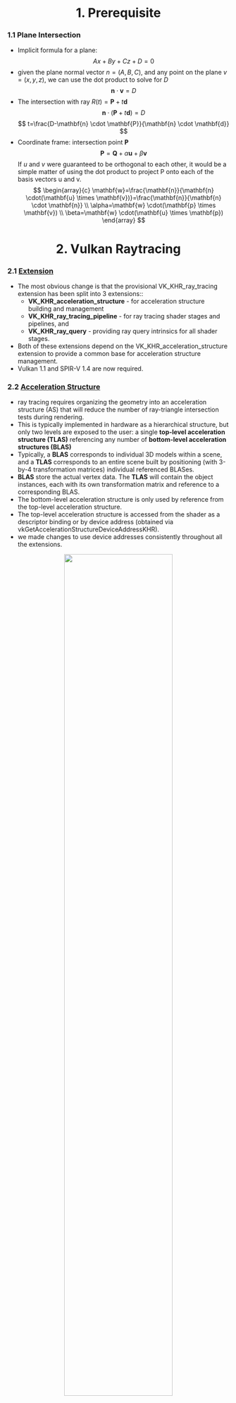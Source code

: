 <h1 align='center' >1. Prerequisite</h1>

### 1.1 Plane Intersection
- Implicit formula for a plane:
$$
A x+B y+C z+D=0
$$
- given the plane normal vector $n=(A,B,C)$, and any point on the plane $v=(x,y,z)$, we can use the dot product to solve for $D$
$$
\mathbf{n} \cdot \mathbf{v}=D
$$
- The intersection with ray $R(t)=\mathbf{P}+t \mathbf{d}$
$$
\mathbf{n} \cdot(\mathbf{P}+t \mathbf{d})=D
$$
$$
t=\frac{D-\mathbf{n} \cdot \mathbf{P}}{\mathbf{n} \cdot \mathbf{d}}
$$
- Coordinate frame: intersection point $\mathbf{P}$
$$
\mathbf{P}=\mathbf{Q}+\alpha \mathbf{u}+\beta \mathbf{v}
$$
If $u$ and $v$ were guaranteed to be orthogonal to each other, it would be a simple matter of using the dot product to project P onto each of the basis vectors u and v.
$$
\begin{array}{c}
\mathbf{w}=\frac{\mathbf{n}}{\mathbf{n} \cdot(\mathbf{u} \times \mathbf{v})}=\frac{\mathbf{n}}{\mathbf{n} \cdot \mathbf{n}} \\
\alpha=\mathbf{w} \cdot(\mathbf{p} \times \mathbf{v}) \\
\beta=\mathbf{w} \cdot(\mathbf{u} \times \mathbf{p})
\end{array}
$$

<h1 align='center' >2. Vulkan Raytracing</h1>

### 2.1 [Extension](https://www.khronos.org/blog/vulkan-ray-tracing-final-specification-release)
- The most obvious change is that the provisional VK_KHR_ray_tracing extension has been split into 3 extensions::
    - **VK_KHR_acceleration_structure** - for acceleration structure building and management
    - **VK_KHR_ray_tracing_pipeline** - for ray tracing shader stages and pipelines, and
    - **VK_KHR_ray_query** - providing ray query intrinsics for all shader stages.
- Both of these extensions depend on the VK_KHR_acceleration_structure extension to provide a common base for acceleration structure management. 
- Vulkan 1.1 and SPIR-V 1.4 are now required.

### 2.2 [Acceleration Structure](https://nvpro-samples.github.io/vk_raytracing_tutorial_KHR/)
- ray tracing requires organizing the geometry into an acceleration structure (AS) that will reduce the number of ray-triangle intersection tests during rendering.
- This is typically implemented in hardware as a hierarchical structure, but only two levels are exposed to the user: a single **top-level acceleration structure (TLAS)** referencing any number of **bottom-level acceleration structures (BLAS)**
- Typically, a **BLAS** corresponds to individual 3D models within a scene, and a **TLAS** corresponds to an entire scene built by positioning (with 3-by-4 transformation matrices) individual referenced BLASes.
- **BLAS** store the actual vertex data. The **TLAS** will contain the object instances, each with its own transformation matrix and reference to a corresponding BLAS. 
- The bottom-level acceleration structure is only used by reference from the top-level acceleration structure.
- The top-level acceleration structure is accessed from the shader as a descriptor binding or by device address (obtained via vkGetAccelerationStructureDeviceAddressKHR).
- we made changes to use device addresses consistently throughout all the extensions. 

<div align=center>
<img src="./pics/AccelerationStructure.svg" width="70%">
</div>

<div align=center>
<img src="./pics/ray-tracing-in-vulkan-figure.jpg" width="99%">
</div>


#### 2.1.1 [Create an acceleration structure](https://www.khronos.org/blog/ray-tracing-in-vulkan)
- First determine the sizes required for the acceleration structure. The size of the acceleration structure and the scratch buffer sizes for builds and updates are obtained in the **VkAccelerationStructureBuildSizesInfoKHR** structure via the **vkGetAccelerationStructureBuildSizesKHR** command. 
- The shape and type of the acceleration structure to be created is described in **VkAccelerationStructureBuildGeometryInfoKHR** structure. This is the same structure that will later be used for the actual build, but the acceleration structure parameters and geometry data pointers do not need to be fully populated at this point (although they can be), just the acceleration structure type, and the geometry types, counts, and maximum sizes.
- Once the required sizes have been determined, the application creates a **VkBuffer** for the acceleration structure (accelerationStructureSize), and **VkBuffer**(s) as needed for the build (buildScratchSize) and update (updateScratchSize) scratch buffers. (scratch buffers used to create acceleration structure, after create it can be deleted)
- the **VkAccelerationStructureKHR** object can be created using the **vkCreateAccelerationStructureKHR** command which creates an acceleration structure of the specified type and size and places it at offset within the buffer provided in **VkAccelerationStructureCreateInfoKHR**. (Unlike most other resources in Vulkan, the specified portion of the buffer fully provides the memory for the acceleration structure; no additional memory requirements need to be queried or memory bound to the acceleration structure object. If desired, multiple acceleration structures can be placed in the same VkBuffer, provided the acceleration structures do not overlap.)
- Builds are performed with **vk{Cmd}BuildAccelerationStructuresKHR**. For a bottom-level acceleration structure, the vertex data for triangles or the extent information for the AABBs is pulled from a buffer. A top-level acceleration structure pulls the shading, transform, and reference information for each instance from a structure in a buffer. An update to an acceleration structure is performed using the same functions with a special flag to indicate that an update of the positions from the existing acceleration structure is required.
- **VK_ACCELERATION_STRUCTURE_TYPE_GENERIC_KHR** can be used at acceleration structure creation time in cases where the actual acceleration structure type (top or bottom) is not yet known, [ref](https://www.khronos.org/blog/vulkan-ray-tracing-final-specification-release). 
The actual acceleration structure type must be specified as VK_ACCELERATION_STRUCTURE_TYPE_TOP_LEVEL_KHR or VK_ACCELERATION_STRUCTURE_TYPE_BOTTOM_LEVEL_KHR when the build is performed and cannot be changed. 

```c
typedef struct VkAccelerationStructureGeometryKHR {
    VkStructureType                           sType;
    const void*                               pNext;
    VkGeometryTypeKHR                         geometryType;
    VkAccelerationStructureGeometryDataKHR    geometry;
    VkGeometryFlagsKHR                        flags;
} VkAccelerationStructureGeometryKHR;

//used to describe shape and type of the acceleration structure, This is the same structure that will later be used for the actual build
typedef struct VkAccelerationStructureBuildGeometryInfoKHR {
    VkStructureType                                     sType;
    const void*                                         pNext;
    VkAccelerationStructureTypeKHR                      type;
    VkBuildAccelerationStructureFlagsKHR                flags;
    VkBuildAccelerationStructureModeKHR                 mode;
    VkAccelerationStructureKHR                          srcAccelerationStructure;
    VkAccelerationStructureKHR                          dstAccelerationStructure;
    uint32_t                                            geometryCount;
    const VkAccelerationStructureGeometryKHR*           pGeometries;
    const VkAccelerationStructureGeometryKHR* const*    ppGeometries;
    VkDeviceOrHostAddressKHR                            scratchData;
} VkAccelerationStructureBuildGeometryInfoKHR;

//used to obtained size
typedef struct VkAccelerationStructureBuildSizesInfoKHR {
    VkStructureType    sType;
    const void*        pNext;
    VkDeviceSize       accelerationStructureSize;
    VkDeviceSize       updateScratchSize;
    VkDeviceSize       buildScratchSize;
} VkAccelerationStructureBuildSizesInfoKHR;

//used to  create VkAccelerationStructureKHR object
typedef struct VkAccelerationStructureCreateInfoKHR {
    VkStructureType                          sType;
    const void*                              pNext;
    VkAccelerationStructureCreateFlagsKHR    createFlags;
    VkBuffer                                 buffer;
    VkDeviceSize                             offset;
    VkDeviceSize                             size;
    VkAccelerationStructureTypeKHR           type;
    VkDeviceAddress                          deviceAddress;
} VkAccelerationStructureCreateInfoKHR;
```

#### 2.1.2 Step to Build Bottom-Level Acceleration Structure
精简版：
1：对每个model拿到VkAccelerationStructureGeometryTrianglesDataKHR，VkAccelerationStructureGeometryKHR，VkAccelerationStructureBuildRangeInfoKHR三件套

2：用VkAccelerationStructureGeometryKHR通过VkAccelerationStructureBuildSizesInfoKHR拿到VkAccelerationStructureBuildSizesInfoKHR大小

3: 根据VkAccelerationStructureBuildSizesInfoKHR开scratch buffer和as buffer

4: 创建**VkAccelerationStructureKHR** handle

5：重写VkAccelerationStructureBuildGeometryInfoKHR结构体（主要多了**VkAccelerationStructureKHR** handle和scratch buffer的设备地址），结合VkAccelerationStructureBuildRangeInfoKHR通过vkCmdBuildAccelerationStructuresKHR构建加速结构

这个地方有一个batch技巧：一次创建很多model的blas，使用所有model中的scratch size最大值去创建一个共享scratch buffer，然后根据每个model需要的accelerationStructureSize大小去批量创建，例如前n个model需要的accelerationStructureSize加起来<256MB, 参考nvvk的raytraceKHR_vk.cpp实现

##### **Step 1:** Setup vertices, indices, transform matrix for a single triangle and create buffer for them.
```c
		struct Vertex {
			float pos[3];
		};
		std::vector<Vertex> vertices = {
			{ {  1.0f,  1.0f, 0.0f } },
			{ { -1.0f,  1.0f, 0.0f } },
			{ {  0.0f, -1.0f, 0.0f } }
		};

		std::vector<uint32_t> indices = { 0, 1, 2 };
		indexCount = static_cast<uint32_t>(indices.size());

		VkTransformMatrixKHR transformMatrix = {
			1.0f, 0.0f, 0.0f, 0.0f,
			0.0f, 1.0f, 0.0f, 0.0f,
			0.0f, 0.0f, 1.0f, 0.0f
		};

        // Vertex buffer
		VK_CHECK_RESULT(vulkanDevice->createBuffer(
			VK_BUFFER_USAGE_SHADER_DEVICE_ADDRESS_BIT | VK_BUFFER_USAGE_ACCELERATION_STRUCTURE_BUILD_INPUT_READ_ONLY_BIT_KHR,
			VK_MEMORY_PROPERTY_HOST_VISIBLE_BIT | VK_MEMORY_PROPERTY_HOST_COHERENT_BIT,
			&vertexBuffer,
			vertices.size() * sizeof(Vertex),
			vertices.data()));
		// Index buffer
		VK_CHECK_RESULT(vulkanDevice->createBuffer(
			VK_BUFFER_USAGE_SHADER_DEVICE_ADDRESS_BIT | VK_BUFFER_USAGE_ACCELERATION_STRUCTURE_BUILD_INPUT_READ_ONLY_BIT_KHR,
			VK_MEMORY_PROPERTY_HOST_VISIBLE_BIT | VK_MEMORY_PROPERTY_HOST_COHERENT_BIT,
			&indexBuffer,
			indices.size() * sizeof(uint32_t),
			indices.data()));
		// Transform buffer
		VK_CHECK_RESULT(vulkanDevice->createBuffer(
			VK_BUFFER_USAGE_SHADER_DEVICE_ADDRESS_BIT | VK_BUFFER_USAGE_ACCELERATION_STRUCTURE_BUILD_INPUT_READ_ONLY_BIT_KHR,
			VK_MEMORY_PROPERTY_HOST_VISIBLE_BIT | VK_MEMORY_PROPERTY_HOST_COHERENT_BIT,
			&transformBuffer,
			sizeof(VkTransformMatrixKHR),
			&transformMatrix));
```

##### **Step 2:** getBufferDeviceAddress

```c
    uint64_t getBufferDeviceAddress(VkBuffer buffer)
	{
		VkBufferDeviceAddressInfoKHR bufferDeviceAI{};
		bufferDeviceAI.sType = VK_STRUCTURE_TYPE_BUFFER_DEVICE_ADDRESS_INFO;
		bufferDeviceAI.buffer = buffer;
		return vkGetBufferDeviceAddressKHR(device, &bufferDeviceAI);
	}
    //…………
    VkDeviceOrHostAddressConstKHR vertexBufferDeviceAddress{};
    VkDeviceOrHostAddressConstKHR indexBufferDeviceAddress{};
    VkDeviceOrHostAddressConstKHR transformBufferDeviceAddress{};
    
    vertexBufferDeviceAddress.deviceAddress = getBufferDeviceAddress(vertexBuffer.buffer);
    indexBufferDeviceAddress.deviceAddress = getBufferDeviceAddress(indexBuffer.buffer);
    transformBufferDeviceAddress.deviceAddress = getBufferDeviceAddress(transformBuffer.buffer);

```

##### **Step 3:** define **VkAccelerationStructureGeometryKHR**

```
    VkAccelerationStructureGeometryKHR accelerationStructureGeometry{};
    accelerationStructureGeometry.sType = VK_STRUCTURE_TYPE_ACCELERATION_STRUCTURE_GEOMETRY_KHR;
    accelerationStructureGeometry.flags = VK_GEOMETRY_OPAQUE_BIT_KHR;
    accelerationStructureGeometry.geometryType = VK_GEOMETRY_TYPE_TRIANGLES_KHR;
    accelerationStructureGeometry.geometry.triangles.sType = VK_STRUCTURE_TYPE_ACCELERATION_STRUCTURE_GEOMETRY_TRIANGLES_DATA_KHR;
    accelerationStructureGeometry.geometry.triangles.vertexFormat = VK_FORMAT_R32G32B32_SFLOAT;
    accelerationStructureGeometry.geometry.triangles.vertexData = vertexBufferDeviceAddress;
    accelerationStructureGeometry.geometry.triangles.maxVertex = 3;
    accelerationStructureGeometry.geometry.triangles.vertexStride = sizeof(Vertex);
    accelerationStructureGeometry.geometry.triangles.indexType = VK_INDEX_TYPE_UINT32;
    accelerationStructureGeometry.geometry.triangles.indexData = indexBufferDeviceAddress;
    accelerationStructureGeometry.geometry.triangles.transformData.deviceAddress = 0;
    accelerationStructureGeometry.geometry.triangles.transformData.hostAddress = nullptr;
    accelerationStructureGeometry.geometry.triangles.transformData = transformBufferDeviceAddress;
```

##### **Step 4:** get build size **VkAccelerationStructureBuildSizesInfoKHR**
```c
    VkAccelerationStructureBuildGeometryInfoKHR accelerationStructureBuildGeometryInfo{};  
    accelerationStructureBuildGeometryInfo.sType = VK_STRUCTURE_TYPE_ACCELERATION_STRUCTURE_BUILD_GEOMETRY_INFO_KHR;
    accelerationStructureBuildGeometryInfo.type = VK_ACCELERATION_STRUCTURE_TYPE_BOTTOM_LEVEL_KHR;
    accelerationStructureBuildGeometryInfo.flags = VK_BUILD_ACCELERATION_STRUCTURE_PREFER_FAST_TRACE_BIT_KHR;
    accelerationStructureBuildGeometryInfo.geometryCount = 1;
    accelerationStructureBuildGeometryInfo.pGeometries = &accelerationStructureGeometry;
    
    const uint32_t numTriangles = 1;
    VkAccelerationStructureBuildSizesInfoKHR accelerationStructureBuildSizesInfo{};
    accelerationStructureBuildSizesInfo.sType = VK_STRUCTURE_TYPE_ACCELERATION_STRUCTURE_BUILD_SIZES_INFO_KHR;
    vkGetAccelerationStructureBuildSizesKHR(
        device,
        VK_ACCELERATION_STRUCTURE_BUILD_TYPE_DEVICE_KHR,
        &accelerationStructureBuildGeometryInfo,
        &numTriangles,
        &accelerationStructureBuildSizesInfo);
```

##### **Step 5:** create buffer by **VkAccelerationStructureBuildSizesInfoKHR.accelerationStructureSize**
```c
    // Ray tracing acceleration structure
    struct AccelerationStructure {
        VkAccelerationStructureKHR handle;
        uint64_t deviceAddress = 0;
        VkDeviceMemory memory;
        VkBuffer buffer;
    };

    //…………

	void createAccelerationStructureBuffer(AccelerationStructure &accelerationStructure, VkAccelerationStructureBuildSizesInfoKHR buildSizeInfo)
	{
		VkBufferCreateInfo bufferCreateInfo{};
		bufferCreateInfo.sType = VK_STRUCTURE_TYPE_BUFFER_CREATE_INFO;
		bufferCreateInfo.size = buildSizeInfo.accelerationStructureSize;
		bufferCreateInfo.usage = VK_BUFFER_USAGE_ACCELERATION_STRUCTURE_STORAGE_BIT_KHR | VK_BUFFER_USAGE_SHADER_DEVICE_ADDRESS_BIT;
		VK_CHECK_RESULT(vkCreateBuffer(device, &bufferCreateInfo, nullptr, &accelerationStructure.buffer));
		VkMemoryRequirements memoryRequirements{};
		vkGetBufferMemoryRequirements(device, accelerationStructure.buffer, &memoryRequirements);
		VkMemoryAllocateFlagsInfo memoryAllocateFlagsInfo{};
		memoryAllocateFlagsInfo.sType = VK_STRUCTURE_TYPE_MEMORY_ALLOCATE_FLAGS_INFO;
		memoryAllocateFlagsInfo.flags = VK_MEMORY_ALLOCATE_DEVICE_ADDRESS_BIT_KHR;
		VkMemoryAllocateInfo memoryAllocateInfo{};
		memoryAllocateInfo.sType = VK_STRUCTURE_TYPE_MEMORY_ALLOCATE_INFO;
		memoryAllocateInfo.pNext = &memoryAllocateFlagsInfo;
		memoryAllocateInfo.allocationSize = memoryRequirements.size;
		memoryAllocateInfo.memoryTypeIndex = vulkanDevice->getMemoryType(memoryRequirements.memoryTypeBits, VK_MEMORY_PROPERTY_DEVICE_LOCAL_BIT);
		VK_CHECK_RESULT(vkAllocateMemory(device, &memoryAllocateInfo, nullptr, &accelerationStructure.memory));
		VK_CHECK_RESULT(vkBindBufferMemory(device, accelerationStructure.buffer, accelerationStructure.memory, 0));
	}

    //…………
    AccelerationStructure bottomLevelAS{};
    createAccelerationStructureBuffer(bottomLevelAS, accelerationStructureBuildSizesInfo);

```

##### **Step 6:** create **VkAccelerationStructureKHR** handle
```c
    VkAccelerationStructureCreateInfoKHR accelerationStructureCreateInfo{};
    accelerationStructureCreateInfo.sType = VK_STRUCTURE_TYPE_ACCELERATION_STRUCTURE_CREATE_INFO_KHR;
    accelerationStructureCreateInfo.buffer = bottomLevelAS.buffer;
    accelerationStructureCreateInfo.size = accelerationStructureBuildSizesInfo.accelerationStructureSize;
    accelerationStructureCreateInfo.type = VK_ACCELERATION_STRUCTURE_TYPE_BOTTOM_LEVEL_KHR;
    vkCreateAccelerationStructureKHR(device, &accelerationStructureCreateInfo, nullptr, &bottomLevelAS.handle);
```

##### **Step 7:** create scratch buffer by **VkAccelerationStructureBuildSizesInfoKHR.buildScratchSize**
```c
	/*	
		Create a scratch buffer to hold temporary data for a ray tracing acceleration structure
	*/
	RayTracingScratchBuffer createScratchBuffer(VkDeviceSize size)
	{
		RayTracingScratchBuffer scratchBuffer{};

		VkBufferCreateInfo bufferCreateInfo{};
		bufferCreateInfo.sType = VK_STRUCTURE_TYPE_BUFFER_CREATE_INFO;
		bufferCreateInfo.size = size;
		bufferCreateInfo.usage = VK_BUFFER_USAGE_STORAGE_BUFFER_BIT | VK_BUFFER_USAGE_SHADER_DEVICE_ADDRESS_BIT;
		VK_CHECK_RESULT(vkCreateBuffer(device, &bufferCreateInfo, nullptr, &scratchBuffer.handle));

		VkMemoryRequirements memoryRequirements{};
		vkGetBufferMemoryRequirements(device, scratchBuffer.handle, &memoryRequirements);

		VkMemoryAllocateFlagsInfo memoryAllocateFlagsInfo{};
		memoryAllocateFlagsInfo.sType = VK_STRUCTURE_TYPE_MEMORY_ALLOCATE_FLAGS_INFO;
		memoryAllocateFlagsInfo.flags = VK_MEMORY_ALLOCATE_DEVICE_ADDRESS_BIT_KHR;

		VkMemoryAllocateInfo memoryAllocateInfo = {};
		memoryAllocateInfo.sType = VK_STRUCTURE_TYPE_MEMORY_ALLOCATE_INFO;
		memoryAllocateInfo.pNext = &memoryAllocateFlagsInfo;
		memoryAllocateInfo.allocationSize = memoryRequirements.size;
		memoryAllocateInfo.memoryTypeIndex = vulkanDevice->getMemoryType(memoryRequirements.memoryTypeBits, VK_MEMORY_PROPERTY_DEVICE_LOCAL_BIT);
		VK_CHECK_RESULT(vkAllocateMemory(device, &memoryAllocateInfo, nullptr, &scratchBuffer.memory));
		VK_CHECK_RESULT(vkBindBufferMemory(device, scratchBuffer.handle, scratchBuffer.memory, 0));

		VkBufferDeviceAddressInfoKHR bufferDeviceAddressInfo{};
		bufferDeviceAddressInfo.sType = VK_STRUCTURE_TYPE_BUFFER_DEVICE_ADDRESS_INFO;
		bufferDeviceAddressInfo.buffer = scratchBuffer.handle;
		scratchBuffer.deviceAddress = vkGetBufferDeviceAddressKHR(device, &bufferDeviceAddressInfo);

		return scratchBuffer;
	}

    //…………

    RayTracingScratchBuffer scratchBuffer = createScratchBuffer(accelerationStructureBuildSizesInfo.buildScratchSize);
```

##### **Step 8:** call **vkCmdBuildAccelerationStructuresKHR** (used to init **VkAccelerationStructureKHR** handle???)
```c
    VkAccelerationStructureBuildGeometryInfoKHR accelerationBuildGeometryInfo{};
    accelerationBuildGeometryInfo.sType = VK_STRUCTURE_TYPE_ACCELERATION_STRUCTURE_BUILD_GEOMETRY_INFO_KHR;
    accelerationBuildGeometryInfo.type = VK_ACCELERATION_STRUCTURE_TYPE_BOTTOM_LEVEL_KHR;
    accelerationBuildGeometryInfo.flags = VK_BUILD_ACCELERATION_STRUCTURE_PREFER_FAST_TRACE_BIT_KHR;
    accelerationBuildGeometryInfo.mode = VK_BUILD_ACCELERATION_STRUCTURE_MODE_BUILD_KHR;
    accelerationBuildGeometryInfo.dstAccelerationStructure = bottomLevelAS.handle;
    accelerationBuildGeometryInfo.geometryCount = 1;
    accelerationBuildGeometryInfo.pGeometries = &accelerationStructureGeometry;
    accelerationBuildGeometryInfo.scratchData.deviceAddress = scratchBuffer.deviceAddress;

    VkAccelerationStructureBuildRangeInfoKHR accelerationStructureBuildRangeInfo{};
    accelerationStructureBuildRangeInfo.primitiveCount = numTriangles;
    accelerationStructureBuildRangeInfo.primitiveOffset = 0;
    accelerationStructureBuildRangeInfo.firstVertex = 0;
    accelerationStructureBuildRangeInfo.transformOffset = 0;
    std::vector<VkAccelerationStructureBuildRangeInfoKHR*> accelerationBuildStructureRangeInfos = { &accelerationStructureBuildRangeInfo };

    // Build the acceleration structure on the device via a one-time command buffer submission
    // Some implementations may support acceleration structure building on the host (VkPhysicalDeviceAccelerationStructureFeaturesKHR->accelerationStructureHostCommands), but we prefer device builds
    VkCommandBuffer commandBuffer = vulkanDevice->createCommandBuffer(VK_COMMAND_BUFFER_LEVEL_PRIMARY, true);
    vkCmdBuildAccelerationStructuresKHR(
        commandBuffer,
        1,
        &accelerationBuildGeometryInfo,
        accelerationBuildStructureRangeInfos.data());
    vulkanDevice->flushCommandBuffer(commandBuffer, queue);
```

##### **Step 9:** get deviceAddress by **vkGetAccelerationStructureDeviceAddressKHR** and delete scratchBuffer
```c
    VkAccelerationStructureDeviceAddressInfoKHR accelerationDeviceAddressInfo{};
    accelerationDeviceAddressInfo.sType = VK_STRUCTURE_TYPE_ACCELERATION_STRUCTURE_DEVICE_ADDRESS_INFO_KHR;
    accelerationDeviceAddressInfo.accelerationStructure = bottomLevelAS.handle;
    bottomLevelAS.deviceAddress = vkGetAccelerationStructureDeviceAddressKHR(device, &accelerationDeviceAddressInfo);

    deleteScratchBuffer(scratchBuffer);
```

#### 2.1.3 Step to Build Top-Level Acceleration Structure
##### **Step 1:**  Create **VkAccelerationStructureInstanceKHR** and write to a buffer
VkAccelerationStructureInstanceKHR.accelerationStructureReference           ->   blas ref
VkAccelerationStructureInstanceKHR.instanceCustomIndex                      ->   gl_InstanceCustomIndexEXT
VkAccelerationStructureInstanceKHR.instanceShaderBindingTableRecordOffset   ->   hit group 
VkAccelerationStructureInstanceKHR.mask                                     ->   Only be hit if rayMask & instance.mask != 0
```c
    VkTransformMatrixKHR transformMatrix = {
        1.0f, 0.0f, 0.0f, 0.0f,
        0.0f, 1.0f, 0.0f, 0.0f,
        0.0f, 0.0f, 1.0f, 0.0f };

    VkAccelerationStructureInstanceKHR instance{};
    instance.transform = transformMatrix;
    instance.instanceCustomIndex = 0;
    instance.mask = 0xFF;
    instance.instanceShaderBindingTableRecordOffset = 0;
    instance.flags = VK_GEOMETRY_INSTANCE_TRIANGLE_FACING_CULL_DISABLE_BIT_KHR;
    instance.accelerationStructureReference = bottomLevelAS.deviceAddress;

    // Buffer for instance data
    vks::Buffer instancesBuffer;
    VK_CHECK_RESULT(vulkanDevice->createBuffer(
        VK_BUFFER_USAGE_SHADER_DEVICE_ADDRESS_BIT | VK_BUFFER_USAGE_ACCELERATION_STRUCTURE_BUILD_INPUT_READ_ONLY_BIT_KHR,
        VK_MEMORY_PROPERTY_HOST_VISIBLE_BIT | VK_MEMORY_PROPERTY_HOST_COHERENT_BIT,
        &instancesBuffer,
        sizeof(VkAccelerationStructureInstanceKHR),
        &instance));
```
##### **Step 2:**  get BufferDeviceAddress
```c
    VkDeviceOrHostAddressConstKHR instanceDataDeviceAddress{};
    instanceDataDeviceAddress.deviceAddress = getBufferDeviceAddress(instancesBuffer.buffer);
```
##### **Step 3:** define **VkAccelerationStructureGeometryKHR**
```c
    VkAccelerationStructureGeometryKHR accelerationStructureGeometry{};
    accelerationStructureGeometry.sType = VK_STRUCTURE_TYPE_ACCELERATION_STRUCTURE_GEOMETRY_KHR;
    accelerationStructureGeometry.geometryType = VK_GEOMETRY_TYPE_INSTANCES_KHR;
    accelerationStructureGeometry.flags = VK_GEOMETRY_OPAQUE_BIT_KHR;
    accelerationStructureGeometry.geometry.instances.sType = VK_STRUCTURE_TYPE_ACCELERATION_STRUCTURE_GEOMETRY_INSTANCES_DATA_KHR;
    accelerationStructureGeometry.geometry.instances.arrayOfPointers = VK_FALSE;
    accelerationStructureGeometry.geometry.instances.data = instanceDataDeviceAddress;
```

##### **Step 4:** get build size **VkAccelerationStructureBuildSizesInfoKHR**
```c
    VkAccelerationStructureBuildGeometryInfoKHR accelerationStructureBuildGeometryInfo{};
    accelerationStructureBuildGeometryInfo.sType = VK_STRUCTURE_TYPE_ACCELERATION_STRUCTURE_BUILD_GEOMETRY_INFO_KHR;
    accelerationStructureBuildGeometryInfo.type = VK_ACCELERATION_STRUCTURE_TYPE_TOP_LEVEL_KHR;
    accelerationStructureBuildGeometryInfo.flags = VK_BUILD_ACCELERATION_STRUCTURE_PREFER_FAST_TRACE_BIT_KHR;
    accelerationStructureBuildGeometryInfo.geometryCount = 1;
    accelerationStructureBuildGeometryInfo.pGeometries = &accelerationStructureGeometry;

    uint32_t primitive_count = 1;

    VkAccelerationStructureBuildSizesInfoKHR accelerationStructureBuildSizesInfo{};
    accelerationStructureBuildSizesInfo.sType = VK_STRUCTURE_TYPE_ACCELERATION_STRUCTURE_BUILD_SIZES_INFO_KHR;
    vkGetAccelerationStructureBuildSizesKHR(
        device, 
        VK_ACCELERATION_STRUCTURE_BUILD_TYPE_DEVICE_KHR,
        &accelerationStructureBuildGeometryInfo,
        &primitive_count,
        &accelerationStructureBuildSizesInfo);
```

##### **Step 5:** create buffer by **VkAccelerationStructureBuildSizesInfoKHR.accelerationStructureSize**
```c
    // Ray tracing acceleration structure
    struct AccelerationStructure {
        VkAccelerationStructureKHR handle;
        uint64_t deviceAddress = 0;
        VkDeviceMemory memory;
        VkBuffer buffer;
    };

    //…………

	void createAccelerationStructureBuffer(AccelerationStructure &accelerationStructure, VkAccelerationStructureBuildSizesInfoKHR buildSizeInfo)
	{
		VkBufferCreateInfo bufferCreateInfo{};
		bufferCreateInfo.sType = VK_STRUCTURE_TYPE_BUFFER_CREATE_INFO;
		bufferCreateInfo.size = buildSizeInfo.accelerationStructureSize;
		bufferCreateInfo.usage = VK_BUFFER_USAGE_ACCELERATION_STRUCTURE_STORAGE_BIT_KHR | VK_BUFFER_USAGE_SHADER_DEVICE_ADDRESS_BIT;
		VK_CHECK_RESULT(vkCreateBuffer(device, &bufferCreateInfo, nullptr, &accelerationStructure.buffer));
		VkMemoryRequirements memoryRequirements{};
		vkGetBufferMemoryRequirements(device, accelerationStructure.buffer, &memoryRequirements);
		VkMemoryAllocateFlagsInfo memoryAllocateFlagsInfo{};
		memoryAllocateFlagsInfo.sType = VK_STRUCTURE_TYPE_MEMORY_ALLOCATE_FLAGS_INFO;
		memoryAllocateFlagsInfo.flags = VK_MEMORY_ALLOCATE_DEVICE_ADDRESS_BIT_KHR;
		VkMemoryAllocateInfo memoryAllocateInfo{};
		memoryAllocateInfo.sType = VK_STRUCTURE_TYPE_MEMORY_ALLOCATE_INFO;
		memoryAllocateInfo.pNext = &memoryAllocateFlagsInfo;
		memoryAllocateInfo.allocationSize = memoryRequirements.size;
		memoryAllocateInfo.memoryTypeIndex = vulkanDevice->getMemoryType(memoryRequirements.memoryTypeBits, VK_MEMORY_PROPERTY_DEVICE_LOCAL_BIT);
		VK_CHECK_RESULT(vkAllocateMemory(device, &memoryAllocateInfo, nullptr, &accelerationStructure.memory));
		VK_CHECK_RESULT(vkBindBufferMemory(device, accelerationStructure.buffer, accelerationStructure.memory, 0));
	}

    //…………
    AccelerationStructure topLevelAS{};
    createAccelerationStructureBuffer(topLevelAS, accelerationStructureBuildSizesInfo);

```

##### **Step 6:** create **VkAccelerationStructureKHR** handle
```c
    VkAccelerationStructureCreateInfoKHR accelerationStructureCreateInfo{};
    accelerationStructureCreateInfo.sType = VK_STRUCTURE_TYPE_ACCELERATION_STRUCTURE_CREATE_INFO_KHR;
    accelerationStructureCreateInfo.buffer = topLevelAS.buffer;
    accelerationStructureCreateInfo.size = accelerationStructureBuildSizesInfo.accelerationStructureSize;
    accelerationStructureCreateInfo.type = VK_ACCELERATION_STRUCTURE_TYPE_TOP_LEVEL_KHR;
    vkCreateAccelerationStructureKHR(device, &accelerationStructureCreateInfo, nullptr, &topLevelAS.handle);
```

##### **Step 7:** create scratch buffer by **VkAccelerationStructureBuildSizesInfoKHR.buildScratchSize**
```c
	/*	
		Create a scratch buffer to hold temporary data for a ray tracing acceleration structure
	*/
	RayTracingScratchBuffer createScratchBuffer(VkDeviceSize size)
	{
		RayTracingScratchBuffer scratchBuffer{};

		VkBufferCreateInfo bufferCreateInfo{};
		bufferCreateInfo.sType = VK_STRUCTURE_TYPE_BUFFER_CREATE_INFO;
		bufferCreateInfo.size = size;
		bufferCreateInfo.usage = VK_BUFFER_USAGE_STORAGE_BUFFER_BIT | VK_BUFFER_USAGE_SHADER_DEVICE_ADDRESS_BIT;
		VK_CHECK_RESULT(vkCreateBuffer(device, &bufferCreateInfo, nullptr, &scratchBuffer.handle));

		VkMemoryRequirements memoryRequirements{};
		vkGetBufferMemoryRequirements(device, scratchBuffer.handle, &memoryRequirements);

		VkMemoryAllocateFlagsInfo memoryAllocateFlagsInfo{};
		memoryAllocateFlagsInfo.sType = VK_STRUCTURE_TYPE_MEMORY_ALLOCATE_FLAGS_INFO;
		memoryAllocateFlagsInfo.flags = VK_MEMORY_ALLOCATE_DEVICE_ADDRESS_BIT_KHR;

		VkMemoryAllocateInfo memoryAllocateInfo = {};
		memoryAllocateInfo.sType = VK_STRUCTURE_TYPE_MEMORY_ALLOCATE_INFO;
		memoryAllocateInfo.pNext = &memoryAllocateFlagsInfo;
		memoryAllocateInfo.allocationSize = memoryRequirements.size;
		memoryAllocateInfo.memoryTypeIndex = vulkanDevice->getMemoryType(memoryRequirements.memoryTypeBits, VK_MEMORY_PROPERTY_DEVICE_LOCAL_BIT);
		VK_CHECK_RESULT(vkAllocateMemory(device, &memoryAllocateInfo, nullptr, &scratchBuffer.memory));
		VK_CHECK_RESULT(vkBindBufferMemory(device, scratchBuffer.handle, scratchBuffer.memory, 0));

		VkBufferDeviceAddressInfoKHR bufferDeviceAddressInfo{};
		bufferDeviceAddressInfo.sType = VK_STRUCTURE_TYPE_BUFFER_DEVICE_ADDRESS_INFO;
		bufferDeviceAddressInfo.buffer = scratchBuffer.handle;
		scratchBuffer.deviceAddress = vkGetBufferDeviceAddressKHR(device, &bufferDeviceAddressInfo);

		return scratchBuffer;
	}

    //…………
    RayTracingScratchBuffer scratchBuffer = createScratchBuffer(accelerationStructureBuildSizesInfo.buildScratchSize);
    
```

##### **Step 8:** call **vkCmdBuildAccelerationStructuresKHR** (used to init **VkAccelerationStructureKHR** handle???)
```c
    VkAccelerationStructureBuildGeometryInfoKHR accelerationBuildGeometryInfo{};
    accelerationBuildGeometryInfo.sType = VK_STRUCTURE_TYPE_ACCELERATION_STRUCTURE_BUILD_GEOMETRY_INFO_KHR;
    accelerationBuildGeometryInfo.type = VK_ACCELERATION_STRUCTURE_TYPE_TOP_LEVEL_KHR;
    accelerationBuildGeometryInfo.flags = VK_BUILD_ACCELERATION_STRUCTURE_PREFER_FAST_TRACE_BIT_KHR;
    accelerationBuildGeometryInfo.mode = VK_BUILD_ACCELERATION_STRUCTURE_MODE_BUILD_KHR;
    accelerationBuildGeometryInfo.dstAccelerationStructure = topLevelAS.handle;
    accelerationBuildGeometryInfo.geometryCount = 1;
    accelerationBuildGeometryInfo.pGeometries = &accelerationStructureGeometry;
    accelerationBuildGeometryInfo.scratchData.deviceAddress = scratchBuffer.deviceAddress;

    VkAccelerationStructureBuildRangeInfoKHR accelerationStructureBuildRangeInfo{};
    accelerationStructureBuildRangeInfo.primitiveCount = 1;
    accelerationStructureBuildRangeInfo.primitiveOffset = 0;
    accelerationStructureBuildRangeInfo.firstVertex = 0;
    accelerationStructureBuildRangeInfo.transformOffset = 0;
    std::vector<VkAccelerationStructureBuildRangeInfoKHR*> accelerationBuildStructureRangeInfos = { &accelerationStructureBuildRangeInfo };

    // Build the acceleration structure on the device via a one-time command buffer submission
    // Some implementations may support acceleration structure building on the host (VkPhysicalDeviceAccelerationStructureFeaturesKHR->accelerationStructureHostCommands), but we prefer device builds
    VkCommandBuffer commandBuffer = vulkanDevice->createCommandBuffer(VK_COMMAND_BUFFER_LEVEL_PRIMARY, true);
    vkCmdBuildAccelerationStructuresKHR(
        commandBuffer,
        1,
        &accelerationBuildGeometryInfo,
        accelerationBuildStructureRangeInfos.data());
    vulkanDevice->flushCommandBuffer(commandBuffer, queue);
```

##### **Step 9:** get deviceAddress by **vkGetAccelerationStructureDeviceAddressKHR** and delete scratchBuffer
```c
    VkAccelerationStructureDeviceAddressInfoKHR accelerationDeviceAddressInfo{};
    accelerationDeviceAddressInfo.sType = VK_STRUCTURE_TYPE_ACCELERATION_STRUCTURE_DEVICE_ADDRESS_INFO_KHR;
    accelerationDeviceAddressInfo.accelerationStructure = topLevelAS.handle;
    topLevelAS.deviceAddress = vkGetAccelerationStructureDeviceAddressKHR(device, &accelerationDeviceAddressInfo);

    deleteScratchBuffer(scratchBuffer);
    instancesBuffer.destroy();
```


#### 2.1.4 use Acceleration Structure in shader
- 在创建AS以后，会得到VkAccelerationStructureKHR类型的handle，在shader中，以uniform变量访问AS，具体操作如下：
    - 在descriptorSetlayout中添加descriptorType为**VK_DESCRIPTOR_TYPE_ACCELERATION_STRUCTURE_KHR**的**VkDescriptorSetLayoutBinding**，然后像之前一样创建pipeline layout
    ```c
        VkDescriptorSetLayoutBinding accelerationStructureLayoutBinding{};
		accelerationStructureLayoutBinding.binding = 0;
		accelerationStructureLayoutBinding.descriptorType = VK_DESCRIPTOR_TYPE_ACCELERATION_STRUCTURE_KHR;
		accelerationStructureLayoutBinding.descriptorCount = 1;
		accelerationStructureLayoutBinding.stageFlags = VK_SHADER_STAGE_RAYGEN_BIT_KHR;
        …………
        std::vector<VkDescriptorSetLayoutBinding> bindings({
			accelerationStructureLayoutBinding,
			resultImageLayoutBinding,
			uniformBufferBinding
			});

		VkDescriptorSetLayoutCreateInfo descriptorSetlayoutCI{};
		descriptorSetlayoutCI.sType = VK_STRUCTURE_TYPE_DESCRIPTOR_SET_LAYOUT_CREATE_INFO;
		descriptorSetlayoutCI.bindingCount = static_cast<uint32_t>(bindings.size());
		descriptorSetlayoutCI.pBindings = bindings.data();
		VK_CHECK_RESULT(vkCreateDescriptorSetLayout(device, &descriptorSetlayoutCI, nullptr, &descriptorSetLayout));

		VkPipelineLayoutCreateInfo pipelineLayoutCI{};
		pipelineLayoutCI.sType = VK_STRUCTURE_TYPE_PIPELINE_LAYOUT_CREATE_INFO;
		pipelineLayoutCI.setLayoutCount = 1;
		pipelineLayoutCI.pSetLayouts = &descriptorSetLayout;
		VK_CHECK_RESULT(vkCreatePipelineLayout(device, &pipelineLayoutCI, nullptr, &pipelineLayout));
    ```
    - 使用VkWriteDescriptorSetAccelerationStructureKHR作为VkWriteDescriptorSet.pNext值，然后像之前一样vkUpdateDescriptorSets
    ```c
        VkWriteDescriptorSetAccelerationStructureKHR descriptorAccelerationStructureInfo{};
		descriptorAccelerationStructureInfo.sType = VK_STRUCTURE_TYPE_WRITE_DESCRIPTOR_SET_ACCELERATION_STRUCTURE_KHR;
		descriptorAccelerationStructureInfo.accelerationStructureCount = 1;
		descriptorAccelerationStructureInfo.pAccelerationStructures = &topLevelAS.handle;

		VkWriteDescriptorSet accelerationStructureWrite{};
		accelerationStructureWrite.sType = VK_STRUCTURE_TYPE_WRITE_DESCRIPTOR_SET;
		// The specialized acceleration structure descriptor has to be chained
		accelerationStructureWrite.pNext = &descriptorAccelerationStructureInfo;
		accelerationStructureWrite.dstSet = descriptorSet;
		accelerationStructureWrite.dstBinding = 0;
		accelerationStructureWrite.descriptorCount = 1;
		accelerationStructureWrite.descriptorType = VK_DESCRIPTOR_TYPE_ACCELERATION_STRUCTURE_KHR;
        …………
        std::vector<VkWriteDescriptorSet> writeDescriptorSets = {
			accelerationStructureWrite,
			resultImageWrite,
			uniformBufferWrite
		};
		vkUpdateDescriptorSets(device, static_cast<uint32_t>(writeDescriptorSets.size()), writeDescriptorSets.data(), 0, VK_NULL_HANDLE);
    ```

### 2.3 Deferred Host Operations
#### 2.3.1 what is Deferred Operations
- Acceleration structures are very large resources, and managing them requires significant processing effort. Scheduling this work on a device alongside other rendering work can be tricky, particularly when host intervention is required.
- The device variants (vkCmd*AccelerationStructure*KHR) are enqueued into command buffers and executed on the device timeline, and the host variants (vk*AccelerationStructure*KHR) are executed directly on the host timeline.
- An application can execute independent commands on independent threads, but this approach requires that there be enough commands available to fully utilize the machine. It can also lead to imbalanced loads, since some commands might take significantly longer than others. (应用程序可以在独立的线程上执行独立的命令，但这种方法需要有足够多的命令才能充分利用机器。它还可能导致负载不平衡，因为某些命令可能比其他命令耗时更长。)
- intra-command parallelism: spreading work for a single command across multiple CPU cores. (命令内并行) A driver-managed thread pool is one way to achieve this, but is not in keeping with the low-level explicit philosophy of Vulkan. Applications also run their own thread pools, and it is preferable to enable these threads to perform the work, so that the application can manage the execution of driver work together with the rest of its load.
- Deferred host operations are designed around a “division of labor” principle. 
    - The application is responsible for:
        - Setting up commands and requesting deferred execution.
        - Assigning worker threads to execute deferred commands.
        - Setting priorities and CPU budgets as it sees fit, by choosing which tasks to execute, and when to execute them.
    - The driver is responsible for:
        - Tracking the execution state of a deferred command.
        - Implementing distributed execution, whatever parallel constructs are most appropriate for the workload (tasks, parallel loops, dependency graphs, work queues, and the like).

#### 2.3.2 How to use Deferred Operations
- To use deferred operations, the application first constructs a VkDeferredOperationKHR object, which encapsulates the execution state of a deferred command. This object will be in one of two states (Complete or Pending) throughout its life cycle
- A deferred operation is constructed in the Complete state. The application issues a deferral request for a command by passing a VkDeferredOperationKHR object to the command. If the driver honors the deferral request, the deferred operation transitions to the Pending state. Note that drivers are free to deny the request and simply execute the command in place, causing it to immediately become complete.
- Once deferred, an operation will not progress until the application joins a thread to it by calling vkDeferredOperationJoinKHR.
- The join command instructs the driver to use the calling thread to process the command associated with a given deferred operation. 
-  An application may join any number of threads to a deferred operation, and doing so will generally cause the command to complete more quickly. 
- The operation becomes Complete whenever at least one joined thread has observed a VK_SUCCESS return value from vkDeferredOperationJoinKHR.
- Note that if multiple threads have joined the deferred operation, the implementation may return early from the join if it knows that it has more threads joined than it is able to utilize.


<div align=center>
<img src="./pics/deferred op.png" width="99%">
</div>


### 2.4  Ray Tracing Pipelines
#### 2.4.1 What is Ray Tracing Pipelines
- Ray tracing pipelines provide a dedicated ray tracing mechanism with dynamic shader selection, enabling significant flexibility in the materials used in a scene and programmable intersection logic.
- when a ray intersects an object, associated shaders are automatically executed by the implementation
- A ray tracing pipeline is similar to a graphics pipeline in Vulkan, but with added functionality to manage having significantly more shaders and to put references to specific shaders into memory.
- Ray tracing pipeline work is launched using **vkCmdTraceRaysKHR** with a currently bound ray tracing pipeline.
- <u>This command invokes an application-defined set of ray generation threads, which can call **traceRaysEXT()** from the shader</u>, starting traversal work on the specified acceleration structure. 
- During traversal, if required by the trace and acceleration structure, application shader code in an intersection and any hit shaders can control how traversal proceeds. After traversal completes, either a miss or closest hit shader is invoked.
- The different shader stages can communicate parameters and results using ray payload structures between all traversal stages and ray attribute structures from the traversal control shaders.
- To enable the traversal phase to know which shader to invoke after a given step of traversal to control or respond to the traversal, the implementation uses a **shader binding table**. 

- **Ray trace payloads** are declared as rayPayloadEXT or rayPayloadInEXT variables; together, they establish a caller/callee relationship between shader stages. Each invocation of a shader creates its own local copy of its declared rayPayloadEXT variables, when invoking another shader by calling traceRayEXT(), the caller can select one of its payloads to be made visible to the callee shader as its rayPayloadInEXT variable (also known as the “incoming payload”). Declare payloads wisely, as excessive memory usage reduces SM occupancy

- Three shader types should be used:
    - **The entry point** for ray tracing is The **ray generation shader**, which we will call for each pixel. It will typically initialize a ray starting at the location of the camera, in a direction given by evaluating the camera lens model at the pixel location. It will then invoke **traceRayEXT()**, that will shoot the ray in the scene. **traceRayEXT** invokes the next few shader types, which communicate results using ray trace payloads.
    - **The miss shader** is executed when a ray does not intersect any geometry. For instance, it might sample an environment map, or return a simple color through the ray payload.
    - **The closest hit shader** is called upon hitting the geometric instance closest to the starting point of the ray. This shader can for example perform lighting calculations and return the results through the ray payload. There can be as many closest hit shaders as needed, much like how a rasterization-based application has multiple pixel shaders depending on its objects.
- Two more shader types can optionally be used:
    - **The intersection shader**, which allows intersecting user-defined geometry. For example, this can be used to intersect geometry placeholders for on-demand geometry loading, or intersecting procedural geometry without tessellating them beforehand. Using this shader requires modifying how the acceleration structures are built, and is beyond the scope of this tutorial. We will instead rely on the built-in ray-triangle intersection test provided by the extension, which returns 2 floating-point values representing the barycentric coordinates (u,v) of the hit point inside the triangle.
    - **The any hit shader** is executed on each potential intersection: when searching for the hit point closest to the ray origin, several candidates may be found on the way. The any hit shader can frequently be used to efficiently implement alpha-testing. If the alpha test fails, the ray traversal can continue without having to call traceRayEXT() again. The built-in any hit shader is simply a pass-through returning the intersection to the traversal engine, which will determine which ray intersection is the closest. For this example, such shaders will never be invoked as we specified the opaque flag while building the acceleration structures.


#### 2.4.2 Shader Group
- when ray tracing, unlike rasterization, we cannot group draws by material, so, every shader must be available for execution at any time when ray tracing, and the shaders executed are selected on the device at runtime. 

- Shader Group: the structure **VkRayTracingShaderGroupCreateInfoKHR** that refer a shader stage (by shader stage array index) and define a type(GENERAL/TRIANGLES_HIT_GROUP/PROCEDURAL_HIT_GROUP)
- Shader Group Type:
    - VK_RAY_TRACING_SHADER_GROUP_TYPE_GENERAL_KHR  indicates a shader group with a single VK_SHADER_STAGE_RAYGEN_BIT_KHR, VK_SHADER_STAGE_MISS_BIT_KHR, or VK_SHADER_STAGE_CALLABLE_BIT_KHR shader in it.
    - VK_RAY_TRACING_SHADER_GROUP_TYPE_TRIANGLES_HIT_GROUP_KHR specifies a shader group that only hits triangles and must not contain an intersection shader, only closest hit and any-hit shaders.
    - VK_RAY_TRACING_SHADER_GROUP_TYPE_PROCEDURAL_HIT_GROUP_KHR specifies a shader group that only intersects with custom geometry and must contain an intersection shader and may contain closest hit and any-hit shaders.



#### 2.4.3 Shader Binding Table
- A shader binding table is a resource which establishes the relationship between the ray tracing pipeline and the acceleration structures that were built for the ray tracing pipeline. 
- It indicates the shaders that operate on each geometry in an acceleration structure. 
- In addition, it contains the resources accessed by each shader, including indices of textures, buffer device addresses, and constants. 
- The application allocates and manages shader binding tables as VkBuffer objects.

- Shader Binding Table (SBT) build step:
    - Load and compile shaders into **VkShaderModules** in the usual way.
    - Package those **VkShaderModules** into an array of **VkPipelineShaderStageCreateInfo**.
    - Create an array of **VkRayTracingShaderGroupCreateInfoKHR**; each will eventually become an SBT entry. At this point, the shader groups reference individual shaders by their index in the above **VkPipelineShaderStageCreateInfo** array as no device addresses have yet been allocated.
     - Compile the above two arrays (plus a pipeline layout, as usual) into a raytracing pipeline using **vkCreateRayTracingPipelineKHR**.
    - The pipeline compilation converted the earlier array of shader indices into an array of shader handles. Query this with **vkGetRayTracingShaderGroupHandlesKHR**.
    - Allocate a buffer with the **VK_BUFFER_USAGE_SHADER_BINDING_TABLE_BIT_KHR** usage bit, and copy the handles in.

- The shader binding tables to use in a ray tracing pipeline are passed to the vkCmdTraceRaysNV, vkCmdTraceRaysKHR, or vkCmdTraceRaysIndirectKHR commands.

- Indexing Rules：
    - **Ray Generation Shaders**： Only one ray generation shader is executed per ray tracing dispatch. For **vkCmdTraceRaysKHR**, the location of the ray generation shader is specified by the **pRaygenShaderBindingTable->deviceAddress** parameter — there is no indexing.
    - **Hit Shaders**：The base for the computation of intersection, any-hit, and closest hit shader locations is the **instanceShaderBindingTableRecordOffset** value stored with each instance of a top-level acceleration structure (**VkAccelerationStructureInstanceKHR**). This value determines the beginning of the shader binding table records for a given instance. For vkCmdTraceRaysKHR, the complete rule to compute a hit shader binding table record address in the pHitShaderBindingTable is: 
    **pHitShaderBindingTable->deviceAddress** + **pHitShaderBindingTable->stride** × (**instanceShaderBindingTableRecordOffset** + **geometryIndex** × **sbtRecordStride** + **sbtRecordOffset** )  (note: geometryIndex is a shader built-in variable, sbtRecordStride and sbtRecordOffset is passed by traceRayEXT)
    - **Miss Shaders**: A miss shader is executed whenever a ray query fails to find an intersection for the given scene geometry. Multiple miss shaders may be executed throughout a ray tracing dispatch. The base for the computation of miss shader locations is **pMissShaderBindingTable->deviceAddress**, a device address passed into vkCmdTraceRaysKHR. The missIndex value is passed in as a parameter to traceNV() or traceRayEXT() calls made in the shaders. For vkCmdTraceRaysKHR, the complete rule to compute a miss shader binding table record address in the pMissShaderBindingTable is: **pMissShaderBindingTable->deviceAddress** + **pMissShaderBindingTable->stride** × **missIndex**.
    - **Callable Shaders**: A callable shader is executed when requested by a ray tracing shader. Multiple callable shaders may be executed throughout a ray tracing dispatch. The base for the computation of callable shader locations is pCallableShaderBindingTable->deviceAddress, a device address passed into vkCmdTraceRaysKHR. For vkCmdTraceRaysKHR, the complete rule to compute a callable shader binding table record address in the pCallableShaderBindingTable is: **pCallableShaderBindingTable->deviceAddress** + **pCallableShaderBindingTable->stride** × **sbtRecordIndex**.


    ```glsl
    traceRayEXT(topLevelAS, // acceleration structure
            rayFlags,       // rayFlags
            0xFF,           // cullMask
            0,              // sbtRecordOffset
            0,              // sbtRecordStride
            0,              // missIndex
            origin.xyz,     // ray origin
            tMin,           // ray min range
            direction.xyz,  // ray direction
            tMax,           // ray max range
            0               // payload (location = 0)
    );
```

### 2.5  Ray Queries
- Ray queries provide direct access to ray traversal logic in any shader stage, allowing them to be plugged into existing shaders and enhancing the effects those shaders express.




### 2.6  Pipeline libraries
- Ray tracing pipelines can be created directly as with other pipeline types, but because ray tracing pipelines can have orders of magnitude more shaders than other pipelines types and we may want to add shaders, the extension adds another mechanism: **pipeline libraries**
- A pipeline library is a pipeline including state and shaders with an additional flag to indicate that it is not intended to be bound directly to the API but is intended to be used as a library of code to be included in a later pipeline. 
- Pipeline libraries can be used in multiple ray tracing pipelines, allowing reuse of shader compilation in multiple pipelines. 
- A ray tracing pipeline creation may include a set pipeline library pipelines in the creation as well as a set of ray tracing shaders.
- All of the compile state from each shader must match to create a compatible final pipeline. 
- In addition to pipeline libraries, deferred host operations can be used in ray pipeline construction to enable further parallelization.
<h1 align='center' >Reference</h1>

https://www.khronos.org/blog/ray-tracing-in-vulkan

https://nvpro-samples.github.io/vk_raytracing_tutorial_KHR/



